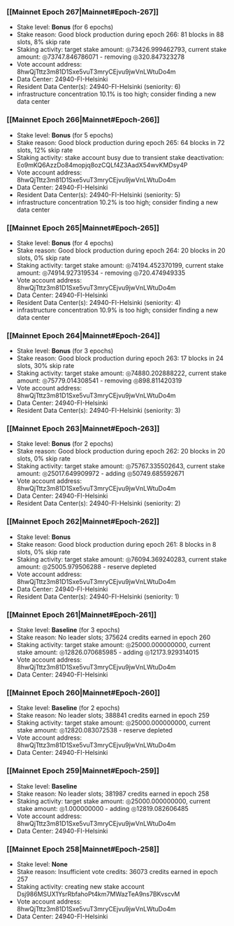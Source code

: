 ### [[Mainnet Epoch 267|Mainnet#Epoch-267]]
* Stake level: **Bonus** (for 6 epochs)
* Stake reason: Good block production during epoch 266: 81 blocks in 88 slots, 8% skip rate
* Staking activity: target stake amount: ◎73426.999462793, current stake amount: ◎73747.846786071 - removing ◎320.847323278
* Vote account address: 8hwQjTttz3m81D1Sxe5vuT3mryCEjvu9jwVnLWtuDo4m
* Data Center: 24940-FI-Helsinki
* Resident Data Center(s): 24940-FI-Helsinki (seniority: 6)
* infrastructure concentration 10.1% is too high; consider finding a new data center
### [[Mainnet Epoch 266|Mainnet#Epoch-266]]
* Stake level: **Bonus** (for 5 epochs)
* Stake reason: Good block production during epoch 265: 64 blocks in 72 slots, 12% skip rate
* Staking activity: stake account busy due to transient stake deactivation: Eo9mKQ6AzzDo84mopjq8ozCQLf4Z3AadX54wvKMDsy4P
* Vote account address: 8hwQjTttz3m81D1Sxe5vuT3mryCEjvu9jwVnLWtuDo4m
* Data Center: 24940-FI-Helsinki
* Resident Data Center(s): 24940-FI-Helsinki (seniority: 5)
* infrastructure concentration 10.2% is too high; consider finding a new data center
### [[Mainnet Epoch 265|Mainnet#Epoch-265]]
* Stake level: **Bonus** (for 4 epochs)
* Stake reason: Good block production during epoch 264: 20 blocks in 20 slots, 0% skip rate
* Staking activity: target stake amount: ◎74194.452370199, current stake amount: ◎74914.927319534 - removing ◎720.474949335
* Vote account address: 8hwQjTttz3m81D1Sxe5vuT3mryCEjvu9jwVnLWtuDo4m
* Data Center: 24940-FI-Helsinki
* Resident Data Center(s): 24940-FI-Helsinki (seniority: 4)
* infrastructure concentration 10.9% is too high; consider finding a new data center
### [[Mainnet Epoch 264|Mainnet#Epoch-264]]
* Stake level: **Bonus** (for 3 epochs)
* Stake reason: Good block production during epoch 263: 17 blocks in 24 slots, 30% skip rate
* Staking activity: target stake amount: ◎74880.202888222, current stake amount: ◎75779.014308541 - removing ◎898.811420319
* Vote account address: 8hwQjTttz3m81D1Sxe5vuT3mryCEjvu9jwVnLWtuDo4m
* Data Center: 24940-FI-Helsinki
* Resident Data Center(s): 24940-FI-Helsinki (seniority: 3)
### [[Mainnet Epoch 263|Mainnet#Epoch-263]]
* Stake level: **Bonus** (for 2 epochs)
* Stake reason: Good block production during epoch 262: 20 blocks in 20 slots, 0% skip rate
* Staking activity: target stake amount: ◎75767.335502643, current stake amount: ◎25017.649909972 - adding ◎50749.685592671
* Vote account address: 8hwQjTttz3m81D1Sxe5vuT3mryCEjvu9jwVnLWtuDo4m
* Data Center: 24940-FI-Helsinki
* Resident Data Center(s): 24940-FI-Helsinki (seniority: 2)
### [[Mainnet Epoch 262|Mainnet#Epoch-262]]
* Stake level: **Bonus**
* Stake reason: Good block production during epoch 261: 8 blocks in 8 slots, 0% skip rate
* Staking activity: target stake amount: ◎76094.369240283, current stake amount: ◎25005.979506288 - reserve depleted
* Vote account address: 8hwQjTttz3m81D1Sxe5vuT3mryCEjvu9jwVnLWtuDo4m
* Data Center: 24940-FI-Helsinki
* Resident Data Center(s): 24940-FI-Helsinki (seniority: 1)
### [[Mainnet Epoch 261|Mainnet#Epoch-261]]
* Stake level: **Baseline** (for 3 epochs)
* Stake reason: No leader slots; 375624 credits earned in epoch 260
* Staking activity: target stake amount: ◎25000.000000000, current stake amount: ◎12826.070685985 - adding ◎12173.929314015
* Vote account address: 8hwQjTttz3m81D1Sxe5vuT3mryCEjvu9jwVnLWtuDo4m
* Data Center: 24940-FI-Helsinki
### [[Mainnet Epoch 260|Mainnet#Epoch-260]]
* Stake level: **Baseline** (for 2 epochs)
* Stake reason: No leader slots; 388841 credits earned in epoch 259
* Staking activity: target stake amount: ◎25000.000000000, current stake amount: ◎12820.083072538 - reserve depleted
* Vote account address: 8hwQjTttz3m81D1Sxe5vuT3mryCEjvu9jwVnLWtuDo4m
* Data Center: 24940-FI-Helsinki
### [[Mainnet Epoch 259|Mainnet#Epoch-259]]
* Stake level: **Baseline**
* Stake reason: No leader slots; 381987 credits earned in epoch 258
* Staking activity: target stake amount: ◎25000.000000000, current stake amount: ◎1.000000000 - adding ◎12819.082606485
* Vote account address: 8hwQjTttz3m81D1Sxe5vuT3mryCEjvu9jwVnLWtuDo4m
* Data Center: 24940-FI-Helsinki
### [[Mainnet Epoch 258|Mainnet#Epoch-258]]
* Stake level: **None**
* Stake reason: Insufficient vote credits: 36073 credits earned in epoch 257
* Staking activity: creating new stake account Dsj986MSUX1YsrRbfahoPt4km7MWazTeA9ns7BKvscvM
* Vote account address: 8hwQjTttz3m81D1Sxe5vuT3mryCEjvu9jwVnLWtuDo4m
* Data Center: 24940-FI-Helsinki